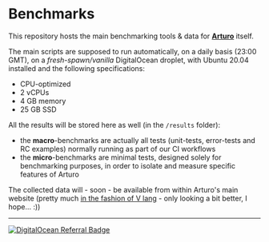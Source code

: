 # Benchmarks

This repository hosts the main benchmarking tools & data for [**Arturo**](https://github.com/arturo-lang/arturo) itself.

The main scripts are supposed to run automatically, on a daily basis (23:00 GMT), on a *fresh-spawn/vanilla* DigitalOcean droplet, with Ubuntu 20.04 installed and the following specifications:

- CPU-optimized
- 2 vCPUs
- 4 GB memory
- 25 GB SSD 

All the results will be stored here as well (in the `/results` folder):

- the **macro**-benchmarks are actually all tests (unit-tests, error-tests and RC examples) normally running as part of our CI workflows 
- the **micro**-benchmarks are minimal tests, designed solely for benchmarking purposes, in order to isolate and measure specific features of Arturo

The collected data will - soon - be available from within Arturo's main website (pretty much [in the fashion of V lang](https://fast.vlang.io/) - only looking a bit better, I hope... :))

------

[![DigitalOcean Referral Badge](https://web-platforms.sfo2.digitaloceanspaces.com/WWW/Badge%203.svg)](https://www.digitalocean.com/?refcode=d9efb97aa0f2&utm_campaign=Referral_Invite&utm_medium=Referral_Program&utm_source=badge)
